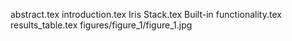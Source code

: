 abstract.tex
introduction.tex
Iris Stack.tex
Built-in functionality.tex
results_table.tex
figures/figure_1/figure_1.jpg
